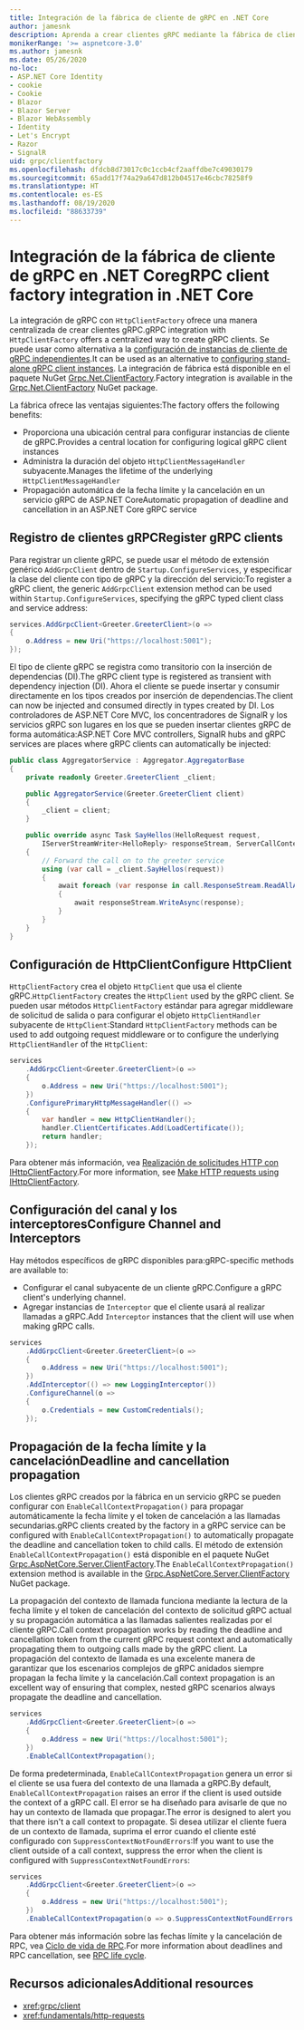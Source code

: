 ```yaml
---
title: Integración de la fábrica de cliente de gRPC en .NET Core
author: jamesnk
description: Aprenda a crear clientes gRPC mediante la fábrica de cliente.
monikerRange: '>= aspnetcore-3.0'
ms.author: jamesnk
ms.date: 05/26/2020
no-loc:
- ASP.NET Core Identity
- cookie
- Cookie
- Blazor
- Blazor Server
- Blazor WebAssembly
- Identity
- Let's Encrypt
- Razor
- SignalR
uid: grpc/clientfactory
ms.openlocfilehash: dfdcb8d73017c0c1ccb4cf2aaffdbe7c49030179
ms.sourcegitcommit: 65add17f74a29a647d812b04517e46cbc78258f9
ms.translationtype: HT
ms.contentlocale: es-ES
ms.lasthandoff: 08/19/2020
ms.locfileid: "88633739"
---
```

# <a name="grpc-client-factory-integration-in-net-core"></a><span data-ttu-id="aae51-103">Integración de la fábrica de cliente de gRPC en .NET Core</span><span class="sxs-lookup"><span data-stu-id="aae51-103">gRPC client factory integration in .NET Core</span></span>

<span data-ttu-id="aae51-104">La integración de gRPC con `HttpClientFactory` ofrece una manera centralizada de crear clientes gRPC.</span><span class="sxs-lookup"><span data-stu-id="aae51-104">gRPC integration with `HttpClientFactory` offers a centralized way to create gRPC clients.</span></span> <span data-ttu-id="aae51-105">Se puede usar como alternativa a la [configuración de instancias de cliente de gRPC independientes](xref:grpc/client).</span><span class="sxs-lookup"><span data-stu-id="aae51-105">It can be used as an alternative to [configuring stand-alone gRPC client instances](xref:grpc/client).</span></span> <span data-ttu-id="aae51-106">La integración de fábrica está disponible en el paquete NuGet [Grpc.Net.ClientFactory](https://www.nuget.org/packages/Grpc.Net.ClientFactory).</span><span class="sxs-lookup"><span data-stu-id="aae51-106">Factory integration is available in the [Grpc.Net.ClientFactory](https://www.nuget.org/packages/Grpc.Net.ClientFactory) NuGet package.</span></span>

<span data-ttu-id="aae51-107">La fábrica ofrece las ventajas siguientes:</span><span class="sxs-lookup"><span data-stu-id="aae51-107">The factory offers the following benefits:</span></span>

* <span data-ttu-id="aae51-108">Proporciona una ubicación central para configurar instancias de cliente de gRPC.</span><span class="sxs-lookup"><span data-stu-id="aae51-108">Provides a central location for configuring logical gRPC client instances</span></span>
* <span data-ttu-id="aae51-109">Administra la duración del objeto `HttpClientMessageHandler` subyacente.</span><span class="sxs-lookup"><span data-stu-id="aae51-109">Manages the lifetime of the underlying `HttpClientMessageHandler`</span></span>
* <span data-ttu-id="aae51-110">Propagación automática de la fecha límite y la cancelación en un servicio gRPC de ASP.NET Core</span><span class="sxs-lookup"><span data-stu-id="aae51-110">Automatic propagation of deadline and cancellation in an ASP.NET Core gRPC service</span></span>

## <a name="register-grpc-clients"></a><span data-ttu-id="aae51-111">Registro de clientes gRPC</span><span class="sxs-lookup"><span data-stu-id="aae51-111">Register gRPC clients</span></span>

<span data-ttu-id="aae51-112">Para registrar un cliente gRPC, se puede usar el método de extensión genérico `AddGrpcClient` dentro de `Startup.ConfigureServices`, y especificar la clase del cliente con tipo de gRPC y la dirección del servicio:</span><span class="sxs-lookup"><span data-stu-id="aae51-112">To register a gRPC client, the generic `AddGrpcClient` extension method can be used within `Startup.ConfigureServices`, specifying the gRPC typed client class and service address:</span></span>

```csharp
services.AddGrpcClient<Greeter.GreeterClient>(o =>
{
    o.Address = new Uri("https://localhost:5001");
});
```

<span data-ttu-id="aae51-113">El tipo de cliente gRPC se registra como transitorio con la inserción de dependencias (DI).</span><span class="sxs-lookup"><span data-stu-id="aae51-113">The gRPC client type is registered as transient with dependency injection (DI).</span></span> <span data-ttu-id="aae51-114">Ahora el cliente se puede insertar y consumir directamente en los tipos creados por inserción de dependencias.</span><span class="sxs-lookup"><span data-stu-id="aae51-114">The client can now be injected and consumed directly in types created by DI.</span></span> <span data-ttu-id="aae51-115">Los controladores de ASP.NET Core MVC, los concentradores de SignalR y los servicios gRPC son lugares en los que se pueden insertar clientes gRPC de forma automática:</span><span class="sxs-lookup"><span data-stu-id="aae51-115">ASP.NET Core MVC controllers, SignalR hubs and gRPC services are places where gRPC clients can automatically be injected:</span></span>

```csharp
public class AggregatorService : Aggregator.AggregatorBase
{
    private readonly Greeter.GreeterClient _client;

    public AggregatorService(Greeter.GreeterClient client)
    {
        _client = client;
    }

    public override async Task SayHellos(HelloRequest request,
        IServerStreamWriter<HelloReply> responseStream, ServerCallContext context)
    {
        // Forward the call on to the greeter service
        using (var call = _client.SayHellos(request))
        {
            await foreach (var response in call.ResponseStream.ReadAllAsync())
            {
                await responseStream.WriteAsync(response);
            }
        }
    }
}
```

## <a name="configure-httpclient"></a><span data-ttu-id="aae51-116">Configuración de HttpClient</span><span class="sxs-lookup"><span data-stu-id="aae51-116">Configure HttpClient</span></span>

<span data-ttu-id="aae51-117">`HttpClientFactory` crea el objeto `HttpClient` que usa el cliente gRPC.</span><span class="sxs-lookup"><span data-stu-id="aae51-117">`HttpClientFactory` creates the `HttpClient` used by the gRPC client.</span></span> <span data-ttu-id="aae51-118">Se pueden usar métodos `HttpClientFactory` estándar para agregar middleware de solicitud de salida o para configurar el objeto `HttpClientHandler` subyacente de `HttpClient`:</span><span class="sxs-lookup"><span data-stu-id="aae51-118">Standard `HttpClientFactory` methods can be used to add outgoing request middleware or to configure the underlying `HttpClientHandler` of the `HttpClient`:</span></span>

```csharp
services
    .AddGrpcClient<Greeter.GreeterClient>(o =>
    {
        o.Address = new Uri("https://localhost:5001");
    })
    .ConfigurePrimaryHttpMessageHandler(() =>
    {
        var handler = new HttpClientHandler();
        handler.ClientCertificates.Add(LoadCertificate());
        return handler;
    });
```

<span data-ttu-id="aae51-119">Para obtener más información, vea [Realización de solicitudes HTTP con IHttpClientFactory](xref:fundamentals/http-requests).</span><span class="sxs-lookup"><span data-stu-id="aae51-119">For more information, see [Make HTTP requests using IHttpClientFactory](xref:fundamentals/http-requests).</span></span>

## <a name="configure-channel-and-interceptors"></a><span data-ttu-id="aae51-120">Configuración del canal y los interceptores</span><span class="sxs-lookup"><span data-stu-id="aae51-120">Configure Channel and Interceptors</span></span>

<span data-ttu-id="aae51-121">Hay métodos específicos de gRPC disponibles para:</span><span class="sxs-lookup"><span data-stu-id="aae51-121">gRPC-specific methods are available to:</span></span>

* <span data-ttu-id="aae51-122">Configurar el canal subyacente de un cliente gRPC.</span><span class="sxs-lookup"><span data-stu-id="aae51-122">Configure a gRPC client's underlying channel.</span></span>
* <span data-ttu-id="aae51-123">Agregar instancias de `Interceptor` que el cliente usará al realizar llamadas a gRPC.</span><span class="sxs-lookup"><span data-stu-id="aae51-123">Add `Interceptor` instances that the client will use when making gRPC calls.</span></span>

```csharp
services
    .AddGrpcClient<Greeter.GreeterClient>(o =>
    {
        o.Address = new Uri("https://localhost:5001");
    })
    .AddInterceptor(() => new LoggingInterceptor())
    .ConfigureChannel(o =>
    {
        o.Credentials = new CustomCredentials();
    });
```

## <a name="deadline-and-cancellation-propagation"></a><span data-ttu-id="aae51-124">Propagación de la fecha límite y la cancelación</span><span class="sxs-lookup"><span data-stu-id="aae51-124">Deadline and cancellation propagation</span></span>

<span data-ttu-id="aae51-125">Los clientes gRPC creados por la fábrica en un servicio gRPC se pueden configurar con `EnableCallContextPropagation()` para propagar automáticamente la fecha límite y el token de cancelación a las llamadas secundarias.</span><span class="sxs-lookup"><span data-stu-id="aae51-125">gRPC clients created by the factory in a gRPC service can be configured with `EnableCallContextPropagation()` to automatically propagate the deadline and cancellation token to child calls.</span></span> <span data-ttu-id="aae51-126">El método de extensión `EnableCallContextPropagation()` está disponible en el paquete NuGet [Grpc.AspNetCore.Server.ClientFactory](https://www.nuget.org/packages/Grpc.AspNetCore.Server.ClientFactory).</span><span class="sxs-lookup"><span data-stu-id="aae51-126">The `EnableCallContextPropagation()` extension method is available in the [Grpc.AspNetCore.Server.ClientFactory](https://www.nuget.org/packages/Grpc.AspNetCore.Server.ClientFactory) NuGet package.</span></span>

<span data-ttu-id="aae51-127">La propagación del contexto de llamada funciona mediante la lectura de la fecha límite y el token de cancelación del contexto de solicitud gRPC actual y su propagación automática a las llamadas salientes realizadas por el cliente gRPC.</span><span class="sxs-lookup"><span data-stu-id="aae51-127">Call context propagation works by reading the deadline and cancellation token from the current gRPC request context and automatically propagating them to outgoing calls made by the gRPC client.</span></span> <span data-ttu-id="aae51-128">La propagación del contexto de llamada es una excelente manera de garantizar que los escenarios complejos de gRPC anidados siempre propagan la fecha límite y la cancelación.</span><span class="sxs-lookup"><span data-stu-id="aae51-128">Call context propagation is an excellent way of ensuring that complex, nested gRPC scenarios always propagate the deadline and cancellation.</span></span>

```csharp
services
    .AddGrpcClient<Greeter.GreeterClient>(o =>
    {
        o.Address = new Uri("https://localhost:5001");
    })
    .EnableCallContextPropagation();
```

<span data-ttu-id="aae51-129">De forma predeterminada, `EnableCallContextPropagation` genera un error si el cliente se usa fuera del contexto de una llamada a gRPC.</span><span class="sxs-lookup"><span data-stu-id="aae51-129">By default, `EnableCallContextPropagation` raises an error if the client is used outside the context of a gRPC call.</span></span> <span data-ttu-id="aae51-130">El error se ha diseñado para avisarle de que no hay un contexto de llamada que propagar.</span><span class="sxs-lookup"><span data-stu-id="aae51-130">The error is designed to alert you that there isn't a call context to propagate.</span></span> <span data-ttu-id="aae51-131">Si desea utilizar el cliente fuera de un contexto de llamada, suprima el error cuando el cliente esté configurado con `SuppressContextNotFoundErrors`:</span><span class="sxs-lookup"><span data-stu-id="aae51-131">If you want to use the client outside of a call context, suppress the error when the client is configured with `SuppressContextNotFoundErrors`:</span></span>

```csharp
services
    .AddGrpcClient<Greeter.GreeterClient>(o =>
    {
        o.Address = new Uri("https://localhost:5001");
    })
    .EnableCallContextPropagation(o => o.SuppressContextNotFoundErrors = true);
```

<span data-ttu-id="aae51-132">Para obtener más información sobre las fechas límite y la cancelación de RPC, vea [Ciclo de vida de RPC](https://www.grpc.io/docs/guides/concepts/#rpc-life-cycle).</span><span class="sxs-lookup"><span data-stu-id="aae51-132">For more information about deadlines and RPC cancellation, see [RPC life cycle](https://www.grpc.io/docs/guides/concepts/#rpc-life-cycle).</span></span>

## <a name="additional-resources"></a><span data-ttu-id="aae51-133">Recursos adicionales</span><span class="sxs-lookup"><span data-stu-id="aae51-133">Additional resources</span></span>

* <xref:grpc/client>
* <xref:fundamentals/http-requests>
